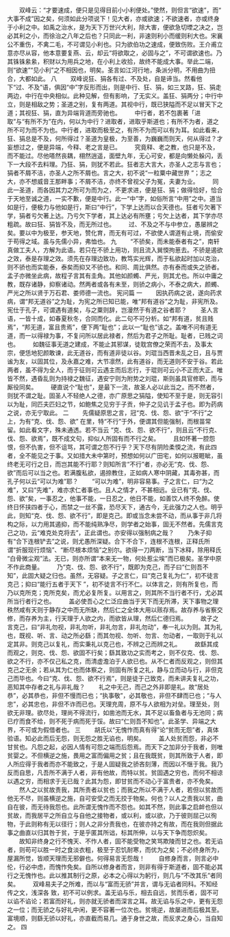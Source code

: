 <!-- { "loadSidebar": true } -->
　　双峰云：“才要速成，便只是见得目前小小利便处。”使然，则但言“欲速”，而“ 大事不成”因之矣，何须如此分项说下！见大者，亦或欲速；不欲速者，亦或终身于小利之中。如禹之治水，是为天下万世兴大利，除大害，便欲急切堙之决之，岂必其利之小，而徐治之八年之后也？只同此一利，非速则利小而缓则利大也。宋襄公不重伤，不禽二毛，不可谓见小利也。只为欲伯功之速成，便致伤败。王介甫立意亦尽从容，他本意要复燕、云，却云“将欲取之，必固与之”，不可谓欲速也。乃其铢铢絫絫，积财以为用兵之地，在小利上收拾，故终不能成大事。举此二端，则“欲速”“见小利”之不相因也，明矣。圣言如江河行地，条派分明，不用曲为扭合，大都如此。 
八
　　双峰说狂、狷各有过、不及处，自是谛当。然看他下“过、不及”语，俱因“中”字反形而出，则是中行、狂、狷，如三叉路，狂、狷走两边，中行在中央相似。此种见解，但有影响，了无实义。盖狂、狷两分；中行中立，则是相敌之势；圣道之别，复有两道。其视中行，既已狭隘而不足以冒天下之道；其视狂、狷，直为异端背道而旁驰也。 
　　中行者，若不包裹著「进取”与“有所不为”在内，何以为中行？进取者，进取乎斯道也；有所不为者，道之所不可为而不为也。中行者，进取而极至之，有所不为而可以有为耳。如此看来，狂、狷总是不及，何所得过？圣道为皇极，为至善，为巍巍而则天，何从得过？才妄想过之，便是异端，今释、老之言是已。 
　　究竟释、老之教，也只是不及，而不能过。尽他嗒然丧耦，栩然逍遥，面壁九年，无心可安，都是向懒处躲闪，丢下一大段不去料理。乃狂、狷，则犹不若此。狂者志大言大，亦圣人之志与言也；狷者不屑不洁，亦圣人之所不屑也。言之大，初不说“一粒粟中藏世界 ”；志之大，亦不想威音王那畔事；不屑不洁，亦终不曾视父子为冤，夫妻为业。 
　　同此一圣道，而各因其力之所可为而为之，不更求进，便是狂、狷；做得恰好，恰合于天地至诚之道，一实不歉，便是中行。此一“中”字，如俗所言“中用”之中。道当如是行，便极力与他如是行，斯曰“中行”，下学上达而以合天德也。狂者亏欠著下学，狷者亏欠著上达。乃亏欠下学者，其上达必有所壅；亏欠上达者，其下学亦尽粗疏。故曰狂、狷皆不及，而无所过也。 
　　过、不及之不与中参立，愚屡辨之矣。要以中为极至，参天地，赞化育，而无有可过，不欲使人谓道有止境，而偷安于苟得之域。虽与先儒小异，弗恤也。 
九
　　“不骄矣，而未能泰者有之”，南轩真做工夫人，方解为此语。若只在不骄上用功，则且流入巽愞拘葸去。不骄是遏欲之效，泰是存理之效。须先在存理边致功，教笃实光辉，而于私欲起时加以克治，则不骄也而实能泰，泰矣而抑又不骄也。和同、周比俱然。亦有泰而或失之骄者。孟子亦微坐此病，故程子言其有圭角。其他如颜蠋、严光，则其尤也。所以中庸之教，既存诸静，抑察诸动。然两者或各有未至，则骄之病小，不泰之病大，颜蠋、严光之所以贤于万石君、娄师德一流也。 
宪问篇
一
　　因执药病之说，遂向药求病，谓“邦无道谷”之为耻，为宪之所已知已能，唯“邦有道谷”之为耻，非宪所及。宪仕于孔子，可谓遇有道矣，与之粟则辞，岂漫然于有道之谷者耶？ 
　　圣人言语，一皆十成，如春夏秋冬，合同而化。此二句不可分析。如“邦有道，贫且贱焉”，“邦无道，富且贵焉”，便下两“耻也”；此以一“耻也”该之。盖唯不问有道无道，而一以得禄为事，不复问所以居此禄者，然后为君子之所耻。耻者，已贱之词也。 
　　如魏征事无道之建成，不能止其邪谋，徒耽宫僚之荣而不去，及事太宗，便恁地犯颜敢谏，此无道谷，而有道非徒以谷。刘琨当西晋未乱之日，且与贾谧为友，以固其位，及永嘉之难，大节凛然，此有道谷，而无道则不安于谷。若此两者，虽不得为全人，而于征则可云遇主而后志行，于琨则可云小不正而大正。唯皆不然，遇昏乱则为持禄之魏征，遇安宁则为附势之刘琨，斯则虽具官修职，而与厮役同矣。 
　　硬直说个“耻也”，是最下一流，故圣人必以此当之。而不然者，则犹不谓之耻。固圣人不轻绝人之德，亦广原思之狷隘，使知不至于是，则无容引以为耻，同匹夫匹妇之节，如鲍焦之见穷于子贡，仲子之见讥于孟子也。即为药病之说，亦无宁取此。 
二
　　先儒疑原思之言，冠“克、伐、怨、欲”于“不行”之上，为有“克、伐、怨、欲” 在里，特“不行”于外，便谓其但能强制，而根苗常留。如此看文字，殊未通透。若不当云 “克、伐、怨、欲不行”，则且云“不行克、伐、怨、欲焉”，既不成文句，抑似人所固有而不行之矣。 
　　且如怀著一腔怨恨，但不仇害，但不诅骂，其可谓之怨不行乎？天下尽有阴险柔愞之流，有此四者，全不能见之于事。又如措大未中第时，预想如何以广田宅，如何以报睚眦，虽终老无可行之日，而岂其能不行耶？则知所言“不行”者，亦必无“克、伐、怨、欲”而后可以当之也。若满腹私欲，遏捺教住，正如病人寒中阴藏，其毒弥甚，而孔子何以云“可以为难”耶？ 
　　“可以为难”，明非容易事。子之言仁，曰“为之难”，又曰“先难”，难亦求仁者事也。且人之情才，不甚相远。业已有“克、伐、怨、欲”矣，一事忍之，他事不能，一日忍之，他日不能，如善饮人终不免醉。使终日怀挟四者于心，而禁之一丝不露，恐尽天下，通古今，无此强力之人也。明乎此，则知“克、伐、怨、欲不行”，即是克己。即或当念未尝不动，而从事于非几将构之际，以力用其遏抑，而不能纯熟净尽，则学者之始事，固无不然者。先儒言克己之功，云“难克处克将去”，正此谓也。亦安得以强制病之哉？ 
　　乃朱子抑有“合下连根铲去”之说，则尤愚所深疑。合下不合下，连根不连根，正释氏所谓“折服现行烦恼”、“断尽根本烦恼”之别尔。欲得一刀两断，当下冰释，除用释氏 “白骨微尘观”法。无已，则亦所谓“本来无一物，何处惹尘埃”而已极矣。圣学中原不作此商量。 
　　乃“克、伐、怨、欲不行”，既即为克己，而子曰“仁则吾不知”，此固大疑之归也。虽然，无容疑。子之言仁，曰“克己复礼为仁”，初不徒言克己；抑曰“能行五者于天下 ”，初不徒言不行不仁。以体言之，则有所复也，而乃以克所克；克所克矣，而尤必复所复。以用言之，则其所不当行者不行，尤必其所当行者行之也。 
　　盖必使吾心之仁泛应曲当于天下而无所滞，天下事物之理秩然咸有天则于静存之中而无所缺，然后仁之全体大用以赅存焉。故存养与省察交修，而存养为主，行天理于人欲之内，而欲皆从理，然后仁德归焉。 
　　故子之言克己，曰“非礼勿视，非礼勿听，非礼勿言，非礼勿动”，奉一礼以为则。其为礼也，既视、听、言、动之所必繇；而其勿视、勿听、勿言、勿动者，一取则于礼以定其非。则克己以复礼，而实秉礼以克己也，不辨之己而辨之礼。 
　　故繇其成而观之，则克、伐、怨、欲固不行矣；繇其致功之实而考之，则不仅克、伐、怨、欲之不行，亦不仅己私之克，而清虚澹泊于人欲已也。从不仁者而反观之，则但其克己之无余；若从其为仁也而体察之，则固有所复之礼，静与立而动与行，非但克己而毕也。今曰“克、伐、怨、欲不行焉”，则是徒于己致克，而未讲夫复礼之功，恶知其中存者之礼与非礼哉？ 
　　礼之中无己，而己之外非即是礼。故“居处恭”，必其恭也，非但不慢而已也；“执事敬”，必其敬也，非但不肆而已也；“与人忠”，必其忠也，非但不诈而已也。天理充周，原不与人欲相为对垒。理至处，则欲无非理。欲尽处，理尚不得流行，如凿池而无水，其不足以畜鱼者与无池同；病已疗而食不给，则不死于病而死于馁。故曰“仁则吾不知也”。此圣学、异端之大界，不可或为假借者也。 
三
　　胡氏以“无愧怍而真有得”论“贫而无怨”者，真体验语。知必此而后无怨，则无怨之胜无谄也，明矣。 
　　盖人处贫而怨，非必不甘贫也。凡怨之起，必因人情有可怨之端而后怨焉。而天下之加非分于我者，则唯贫婴之。不但横逆之施，畏用之富而偏用之贫；且在我既贫，则其所致于人者，即人所应得于我者而亦不能致之，于是人固疑我之骄吝刻薄，而因以不惬于我。我乃反而自思，凡吾所不满于人者，非有他故，而特以贫。贫固遇之穷也，而何不相谅以遇之穷，而相求于无已哉？此其为怨，即甘贫而不动心于富贵者，亦不免矣。 
　　然人之以贫故责我，其所责者以贫也；而我之所以不满于人者，若但以贫故而他无不尽，则虽横逆之施，自可安受之而无挍于物矣。何也？以人之责我以贫，曲自在彼，而无待我怨也。此所谓无愧怍而不怨也。如其不然，则此事之启衅也但以贫故，而我居平之所自立与自他之接物者，或以利，或以欲，乃于彼则屈己以徇物，于此则称有无以径行；则人之非分责我也，在彼亦持之有故，而在我则但据此事之曲直以归其咎于贫，于是乎匿其所诎，标其所伸，以与天下争而怨炽矣。 
　　故知非终身之行不愧天、不怍人者，固不能受物之笑骂欺陵而甘之也。若无谄者，则苟可以胜一时之食淡衣粗，极至于忍饥耐寒，而优为之矣；不必终身所为，屋漏所觉，皆顺天理而无邪僻也。何得易言无怨哉！ 
　　自修身而言，则言必中伦，行必中虑，而愧怍免矣。自所以修身者而言，则非有得于斯道者，固不能必其行之无愧怍也。此以推其制行之原，必本之心得以为躬行，则几与“不改其乐”者同矣。 
　　双峰易夫子之所难，而以与“富而无骄”并言，谓与无谄者同科。不知经传之文，浅深各 
致，初不可以例求。盖无谄与乐，相去自远，贫而乐者，固不可以谄不谄论；若富而好礼，则亦就无骄者而深言之耳。故无谄与乐之中，更有无怨之一位；而无骄之与好礼中闲，更不容著一位次也。贫境逆，故屡进而后极其至。富境顺，则繇无骄以好礼，亦直截而易几。通于身世之故，而反求之身心，当自知之。 
四
